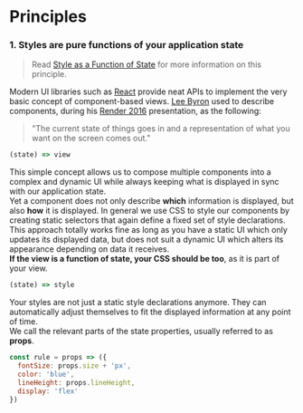 # Principles
### 1. Styles are pure functions of your application state

> Read [Style as a Function of State](https://medium.com/@rofrischmann/styles-as-functions-of-state-1885627a63f7#.6k6i4kdch) for more information on this principle.

Modern UI libraries such as [React](https://facebook.github.io/react/) provide neat APIs to implement the very basic concept of component-based views. [Lee Byron](https://github.com/leebyron) used to describe components, during his [Render 2016](https://vimeo.com/166790294) presentation, as the following:

> "The current state of things goes in and a representation of what you want on the screen comes out."

```javascript
(state) => view
```

This simple concept allows us to compose multiple components into a complex and dynamic UI while always keeping what is displayed in sync with our application state.<br>
Yet a component does not only describe **which** information is displayed, but also **how** it is displayed. In general we use CSS to style our components by creating static selectors that again define a fixed set of style declarations. This approach totally works fine as long as you have a static UI which only updates its displayed data, but does not suit a dynamic UI which alters its appearance depending on data it receives.<br>
**If the view is a function of state, your CSS should be too**, as it is part of your view.

```javascript
(state) => style
```

Your styles are not just a static style declarations anymore. They can automatically adjust themselves to fit the displayed information at any point of time.<br>
We call the relevant parts of the state properties, usually referred to as **props**.

```javascript
const rule = props => ({
  fontSize: props.size + 'px',
  color: 'blue',
  lineHeight: props.lineHeight,
  display: 'flex'
})
```

